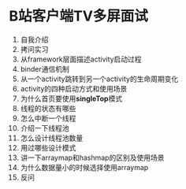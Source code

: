 # B站客户端TV多屏面试

1. 自我介绍
2. 拷问实习
3. 从framework层面描述activity启动过程
4. binder通信机制
5. 从一个activity跳转到另一个activity的生命周期变化
6. activity的四种启动方式和使用场景
7. 为什么首页要使用**singleTop**模式
8. 线程的状态有哪些
9. 怎么中断一个线程
10. 介绍一下线程池
11. 怎么设计线程池数量
12. 用过哪些设计模式
13. 讲一下arraymap和hashmap的区别及使用场景
14. 为什么数据量小的时候选择使用arraymap
15. 反问